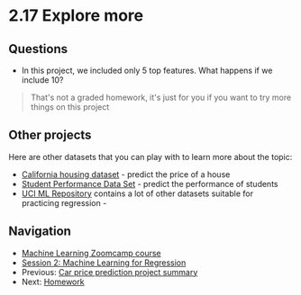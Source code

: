 
# 2.17 Explore more

## Questions

* In this project, we included only 5 top features. What happens if we include 10?

> That's not a graded homework, it's just for you if you want to try more things on this project

## Other projects

Here are other datasets that you can play with to learn more about the topic:

* [California housing dataset](https://scikit-learn.org/stable/modules/generated/sklearn.datasets.fetch_california_housing.html) - predict the price of a house
* [Student Performance Data Set](https://archive.ics.uci.edu/dataset/320/student+performance) - predict the performance of students
* [UCI ML Repository](https://archive.ics.uci.edu/datasets) contains a lot of other datasets suitable for practicing regression -

## Navigation

* [Machine Learning Zoomcamp course](../)
* [Session 2: Machine Learning for Regression](./)
* Previous: [Car price prediction project summary](16-summary.md)
* Next: [Homework](homework.md)
